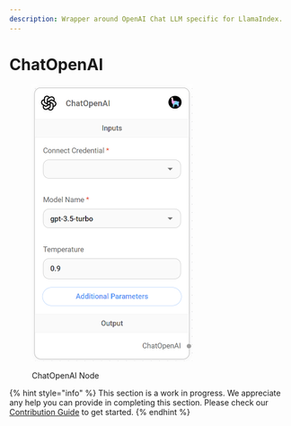 ```yaml
---
description: Wrapper around OpenAI Chat LLM specific for LlamaIndex.
---
```


# ChatOpenAI

<figure><img src="../../../.gitbook/assets/image--3---1---1---1---1---1-.png" alt="" width="286"><figcaption><p>ChatOpenAI Node</p></figcaption></figure>

{% hint style="info" %}
This section is a work in progress. We appreciate any help you can provide in completing this section. Please check our [Contribution Guide](../../../contributing/) to get started.
{% endhint %}
